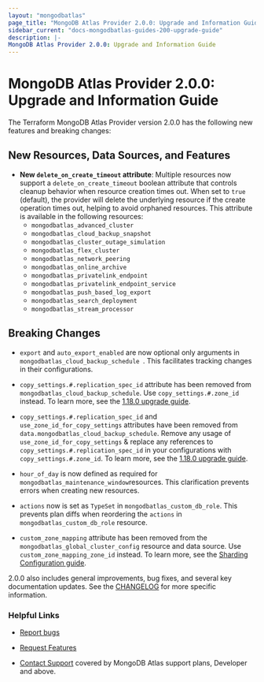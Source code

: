 ```yaml
---
layout: "mongodbatlas"
page_title: "MongoDB Atlas Provider 2.0.0: Upgrade and Information Guide"
sidebar_current: "docs-mongodbatlas-guides-200-upgrade-guide"
description: |-
MongoDB Atlas Provider 2.0.0: Upgrade and Information Guide
---
```


# MongoDB Atlas Provider 2.0.0: Upgrade and Information Guide

The Terraform MongoDB Atlas Provider version 2.0.0 has the following new features and breaking changes:

## New Resources, Data Sources, and Features

- **New `delete_on_create_timeout` attribute**: Multiple resources now support a `delete_on_create_timeout` boolean attribute that controls cleanup behavior when resource creation times out. When set to `true` (default), the provider will delete the underlying resource if the create operation times out, helping to avoid orphaned resources. This attribute is available in the following resources:
  - `mongodbatlas_advanced_cluster`
  - `mongodbatlas_cloud_backup_snapshot` 
  - `mongodbatlas_cluster_outage_simulation`
  - `mongodbatlas_flex_cluster`
  - `mongodbatlas_network_peering`
  - `mongodbatlas_online_archive`
  - `mongodbatlas_privatelink_endpoint`
  - `mongodbatlas_privatelink_endpoint_service`
  - `mongodbatlas_push_based_log_export`
  - `mongodbatlas_search_deployment`
  - `mongodbatlas_stream_processor`

## Breaking Changes

- `export` and `auto_export_enabled` are now optional only arguments in `mongodbatlas_cloud_backup_schedule `. This facilitates tracking changes in their configurations. 

- `copy_settings.#.replication_spec_id` attribute has been removed from `mongodbatlas_cloud_backup_schedule`. Use `copy_settings.#.zone_id` instead. To learn more, see the [1.18.0 upgrade guide](../guides/1.18.0-upgrade-guide.md#transition-cloud-backup-schedules-for-clusters-to-use-zones).

- `copy_settings.#.replication_spec_id` and `use_zone_id_for_copy_settings` attributes have been removed from `data.mongodbatlas_cloud_backup_schedule`. Remove any usage of `use_zone_id_for_copy_settings` & replace any references to `copy_settings.#.replication_spec_id` in your configurations with `copy_settings.#.zone_id`. To learn more, see the [1.18.0 upgrade guide](../guides/1.18.0-upgrade-guide.md#transition-cloud-backup-schedules-for-clusters-to-use-zones).

- `hour_of_day` is now defined as required for `mongodbatlas_maintenance_window`resources. This clarification prevents errors when creating new resources. 

- `actions` now is set as `TypeSet` in `mongodbatlas_custom_db_role`. This prevents plan diffs when reordering the `actions` in `mongodbatlas_custom_db_role` resource.  

- `custom_zone_mapping` attribute has been removed from the `mongodbatlas_global_cluster_config` resource and data source. Use `custom_zone_mapping_zone_id` instead. To learn more, see the [Sharding Configuration guide](https://registry.terraform.io/providers/mongodb/mongodbatlas/latest/docs/guides/advanced-cluster-new-sharding-schema).

2.0.0 also includes general improvements, bug fixes, and several key documentation updates. See the [CHANGELOG](https://github.com/mongodb/terraform-provider-mongodbatlas/blob/master/CHANGELOG.md) for more specific information.


### Helpful Links

* [Report bugs](https://github.com/mongodb/terraform-provider-mongodbatlas/issues)

* [Request Features](https://feedback.mongodb.com/forums/924145-atlas?category_id=370723)

* [Contact Support](https://docs.atlas.mongodb.com/support/) covered by MongoDB Atlas support plans, Developer and above.
